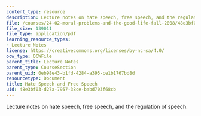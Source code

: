 ```yaml
---
content_type: resource
description: Lecture notes on hate speech, free speech, and the regulation of speech.
file: /courses/24-02-moral-problems-and-the-good-life-fall-2008/48e3bf03d27a795738cebabd703f68cb_lec_19.pdf
file_size: 139011
file_type: application/pdf
learning_resource_types:
- Lecture Notes
license: https://creativecommons.org/licenses/by-nc-sa/4.0/
ocw_type: OCWFile
parent_title: Lecture Notes
parent_type: CourseSection
parent_uid: 0eb98e43-b1fd-4284-a395-ce1b1767bd8d
resourcetype: Document
title: Hate Speech and Free Speech
uid: 48e3bf03-d27a-7957-38ce-babd703f68cb
---
```

Lecture notes on hate speech, free speech, and the regulation of speech.